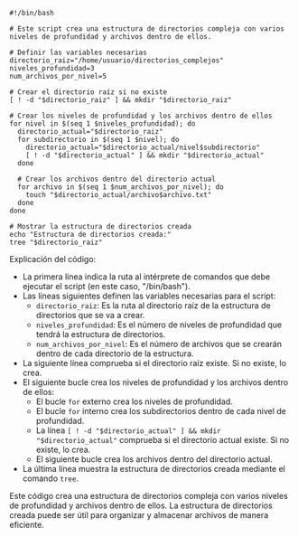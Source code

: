 ```shell
#!/bin/bash

# Este script crea una estructura de directorios compleja con varios niveles de profundidad y archivos dentro de ellos.

# Definir las variables necesarias
directorio_raiz="/home/usuario/directorios_complejos"
niveles_profundidad=3
num_archivos_por_nivel=5

# Crear el directorio raíz si no existe
[ ! -d "$directorio_raiz" ] && mkdir "$directorio_raiz"

# Crear los niveles de profundidad y los archivos dentro de ellos
for nivel in $(seq 1 $niveles_profundidad); do
  directorio_actual="$directorio_raiz"
  for subdirectorio in $(seq 1 $nivel); do
    directorio_actual="$directorio_actual/nivel$subdirectorio"
    [ ! -d "$directorio_actual" ] && mkdir "$directorio_actual"
  done

  # Crear los archivos dentro del directorio actual
  for archivo in $(seq 1 $num_archivos_por_nivel); do
    touch "$directorio_actual/archivo$archivo.txt"
  done
done

# Mostrar la estructura de directorios creada
echo "Estructura de directorios creada:"
tree "$directorio_raiz"
```

Explicación del código:

* La primera línea indica la ruta al intérprete de comandos que debe ejecutar el script (en este caso, "/bin/bash").
* Las líneas siguientes definen las variables necesarias para el script:
    * `directorio_raiz`: Es la ruta al directorio raíz de la estructura de directorios que se va a crear.
    * `niveles_profundidad`: Es el número de niveles de profundidad que tendrá la estructura de directorios.
    * `num_archivos_por_nivel`: Es el número de archivos que se crearán dentro de cada directorio de la estructura.
* La siguiente línea comprueba si el directorio raíz existe. Si no existe, lo crea.
* El siguiente bucle crea los niveles de profundidad y los archivos dentro de ellos:
    * El bucle `for` externo crea los niveles de profundidad.
    * El bucle `for` interno crea los subdirectorios dentro de cada nivel de profundidad.
    * La línea `[ ! -d "$directorio_actual" ] && mkdir "$directorio_actual"` comprueba si el directorio actual existe. Si no existe, lo crea.
    * El siguiente bucle crea los archivos dentro del directorio actual.
* La última línea muestra la estructura de directorios creada mediante el comando `tree`.

Este código crea una estructura de directorios compleja con varios niveles de profundidad y archivos dentro de ellos. La estructura de directorios creada puede ser útil para organizar y almacenar archivos de manera eficiente.